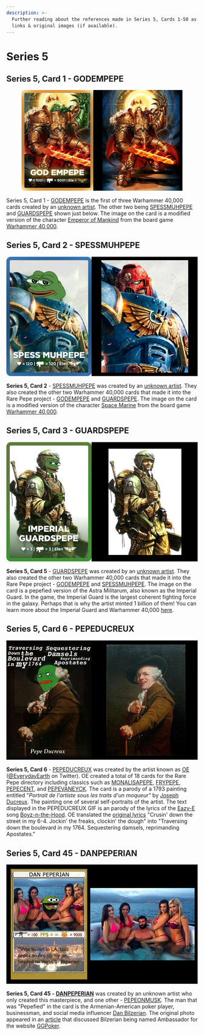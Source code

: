 ```yaml
---
description: >-
  Further reading about the references made in Series 5, Cards 1-50 as well as
  links & original images (if available).
---
```


# Series 5

## Series 5, Card 1 - GODEMPEPE

<figure><img src="../../../.gitbook/assets/S05 C01 - GODEMPEPE card and orig.jpg" alt=""><figcaption></figcaption></figure>

Series 5, Card 1 - [GODEMPEPE](https://pepe.wtf/asset/GODEMPEPE) is the first of three Warhammer 40,000 cards created by an [unknown artist](https://pepe.wtf/artists/1HDXVbA9WS5WwuhxqmWjwAY8eAgehGo5TH). The other two being [SPESSMUHPEPE](https://pepe.wtf/asset/SPESSMUHPEPE) and [GUARDSPEPE](https://pepe.wtf/asset/GUARDSPEPE) shown just below. The image on the card is a modified version of the character [Emperor of Mankind](https://warhammer40k.fandom.com/wiki/Emperor\_of\_Mankind) from the board game [Warhammer 40,000](https://en.wikipedia.org/wiki/Warhammer\_40,000).&#x20;

## Series 5, Card 2 - SPESSMUHPEPE

![](<../../../.gitbook/assets/S05 C02 - SPESSMUHPEPE card and source.jpg>)

**Series 5, Card 2** - [SPESSMUHPEPE](https://pepe.wtf/asset/SPESSMUHPEPE) was created by an [unknown artist](https://pepe.wtf/artists/1HDXVbA9WS5WwuhxqmWjwAY8eAgehGo5TH). They also created the other two Warhammer 40,000 cards that made it into the Rare Pepe project - [GODEMPEPE](https://pepe.wtf/asset/GODEMPEPE) and [GUARDSPEPE](https://pepe.wtf/asset/GUARDSPEPE). The image on the card is a modified version of the character [Space Marine](https://warhammer40k.fandom.com/wiki/Space\_Marines) from the board game [Warhammer 40,000](https://en.wikipedia.org/wiki/Warhammer\_40,000).&#x20;

## Series 5, Card 3 - GUARDSPEPE

![](<../../../.gitbook/assets/S05 C03 - GUARDSPEPE source and card.jpg>)

**Series 5, Card 5** - [GUARDSPEPE](https://pepe.wtf/asset/GUARDSPEPE) was created by an [unknown artist](https://pepe.wtf/artists/1HDXVbA9WS5WwuhxqmWjwAY8eAgehGo5TH). They also created the other two Warhammer 40,000 cards that made it into the Rare Pepe project - [GODEMPEPE](https://pepe.wtf/asset/GODEMPEPE) and [SPESSMUHPEPE](https://pepe.wtf/asset/SPESSMUHPEPE). The image on the card is a pepefied version of the Astra Militarum, also known as the Imperial Guard. In the game, the Imperial Guard is the largest coherent fighting force in the galaxy. Perhaps that is why the artist minted 1 billion of them! You can learn more about the Imperial Guard and Warhammer 40,000 [here](https://warhammer40k.fandom.com/wiki/Astra\_Militarum).

## Series 5, Card 6 - PEPEDUCREUX

![](<../../../.gitbook/assets/S05 C06 - PEPEDUCREUX card and source.jpg>)

**Series 5, Card 6** - [PEPEDUCREUX](https://pepe.wtf/asset/PEPEDUCREUX) was created by the artist known as [OE](https://pepe.wtf/artists/OE) ([@EverydayEarth](https://twitter.com/EverydayEarth) on Twitter). OE created a total of 18 cards for the Rare Pepe directory including classics such as [MONALISAPEPE](https://pepe.wtf/asset/MONALISAPEPE), [FRYPEPE](https://pepe.wtf/asset/FRYPEPE), [PEPECENT](https://pepe.wtf/asset/PEPECENT), and [PEPEVANEYCK](https://pepe.wtf/asset/PEPEVANEYCK). The card is a parody of a 1793 painting entitled "_Portrait de l'artiste sous les traits d'un moqueur"_ by [Joseph Ducreux](https://en.wikipedia.org/wiki/Joseph\_Ducreux). The painting one of several self-portraits of the artist.  The text displayed in the PEPEDUCREUX GIF is an parody of the lyrics of the [Eazy-E](https://en.wikipedia.org/wiki/Eazy-E) song [Boyz-n-the-Hood](https://en.wikipedia.org/wiki/Boyz-n-the-Hood). OE translated the [original lyrics](https://genius.com/Eazy-e-boyz-n-the-hood-lyrics) "Crusin' down the street in my 6-4. Jockin' the freaks, clockin' the dough" into "Traversing down the boulevard in my 1764. Sequestering damsels, reprimanding Apostates."&#x20;

## Series 5, Card 45 - DANPEPERIAN

![](<../../../.gitbook/assets/S05 C45 - DANPEPERIAN card and source.jpg>)

**Series 5, Card 45 -** [**DANPEPERIAN**](https://pepe.wtf/asset/DANPEPERIAN) was created by an unknown artist who only created this masterpiece, and one other - [PEPEONMUSK](https://pepe.wtf/asset/PEPEONMUSK). The man that was "Pepefied" in the card is the Armenian-American poker player, businessman, and social media influencer [Dan Bilzerian](https://en.wikipedia.org/wiki/Dan\_Bilzerian). The original photo appeared in an [article](https://www.pokernewsdaily.com/dan-bilzerian-named-ambassador-for-ggpoker-34132/) that discussed Bilzerian being named Ambassador for the website [GGPoker](https://en.ggpoker.com/).
